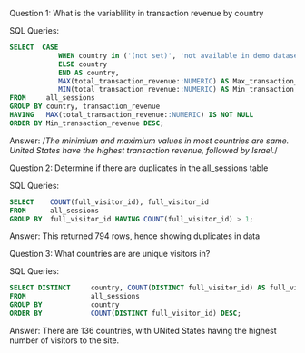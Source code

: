 Question 1: What is the variablility in transaction revenue by country

SQL Queries:
```sql
SELECT	CASE 
			WHEN country in ('(not set)', 'not available in demo dataset') THEN 'unknown'
			ELSE country
			END AS country,
			MAX(total_transaction_revenue::NUMERIC) AS Max_transaction_revenue,
			MIN(total_transaction_revenue::NUMERIC) AS Min_transaction_revenue --COUNT(city)
FROM	 all_sessions
GROUP BY country, transaction_revenue
HAVING   MAX(total_transaction_revenue::NUMERIC) IS NOT NULL
ORDER BY Min_transaction_revenue DESC;
```
Answer: /*The minimium and maximium values in most countries are same. United States have the highest transaction revenue, 
followed by Israel.*/



Question 2: Determine if there are duplicates in the all_sessions table

SQL Queries:
```sql
SELECT	  COUNT(full_visitor_id), full_visitor_id
FROM      all_sessions 
GROUP BY  full_visitor_id HAVING COUNT(full_visitor_id) > 1;
```

Answer: This returned 794 rows, hence showing duplicates in data



Question 3: What countries are are unique visitors in?


SQL Queries:
```sql
SELECT DISTINCT     country, COUNT(DISTINCT full_visitor_id) AS full_visitor_id
FROM                all_sessions
GROUP BY            country
ORDER BY            COUNT(DISTINCT full_visitor_id) DESC;
```

Answer: There are 136 countries, with UNited States having the highest number of visitors to the site.
